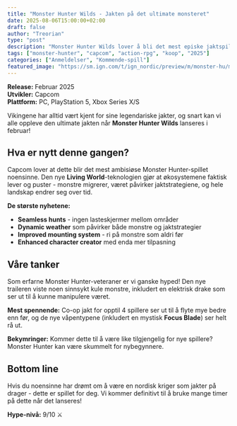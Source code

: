 ```yaml
---
title: "Monster Hunter Wilds - Jakten på det ultimate monsteret"
date: 2025-08-06T15:00:00+02:00
draft: false
author: "Treorian"
type: "post"
description: "Monster Hunter Wilds lover å bli det mest episke jaktspillet noensinne. Her er alt du trenger å vite om Capcoms kommende mesterwerk."
tags: ["monster-hunter", "capcom", "action-rpg", "koop", "2025"]
categories: ["Anmeldelser", "Kommende-spill"]
featured_image: "https://sm.ign.com/t/ign_nordic/preview/m/monster-hu/monster-hunter-wilds-the-first-preview_vu9t.1200.jpg"
---
```


**Release:** Februar 2025  
**Utvikler:** Capcom  
**Plattform:** PC, PlayStation 5, Xbox Series X/S  

Vikingene har alltid vært kjent for sine legendariske jakter, og snart kan vi alle oppleve den ultimate jakten når **Monster Hunter Wilds** lanseres i februar!

## Hva er nytt denne gangen?

Capcom lover at dette blir det mest ambisiøse Monster Hunter-spillet noensinne. Den nye **Living World**-teknologien gjør at økosystemene faktisk lever og puster - monstre migrerer, været påvirker jaktstrategiene, og hele landskap endrer seg over tid.

**De største nyhetene:**
- **Seamless hunts** - ingen lasteskjermer mellom områder
- **Dynamic weather** som påvirker både monstre og jaktstrategier  
- **Improved mounting system** - ri på monstre som aldri før
- **Enhanced character creator** med enda mer tilpasning

## Våre tanker

Som erfarne Monster Hunter-veteraner er vi ganske hyped! Den nye traileren viste noen sinnsykt kule monstre, inkludert en elektrisk drake som ser ut til å kunne manipulere været. 

**Mest spennende:** Co-op jakt for opptil 4 spillere ser ut til å flyte mye bedre enn før, og de nye våpentypene (inkludert en mystisk **Focus Blade**) ser helt rå ut.

**Bekymringer:** Kommer dette til å være like tilgjengelig for nye spillere? Monster Hunter kan være skummelt for nybegynnere.

## Bottom line

Hvis du noensinne har drømt om å være en nordisk kriger som jakter på drager - dette er spillet for deg. Vi kommer definitivt til å bruke mange timer på dette når det lanseres!

**Hype-nivå:** 9/10 ⚔️